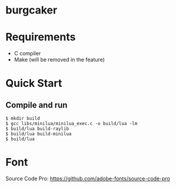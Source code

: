 # burgcaker

# Requirements

* C compiler
* Make (will be removed in the feature)

# Quick Start 

## Compile and run

```console
$ mkdir build
$ gcc libs/minilua/minilua_exec.c -o build/lua -lm
$ build/lua build-raylib
$ build/lua build-minilua
$ build/lua
```

# Font

Source Code Pro: https://github.com/adobe-fonts/source-code-pro
